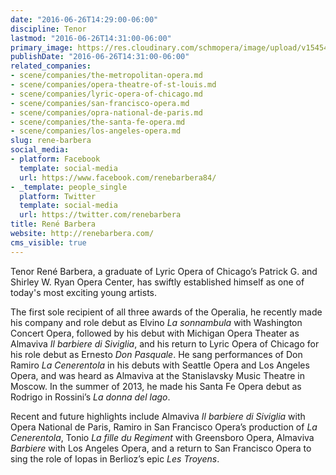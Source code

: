 ```yaml
---
date: "2016-06-26T14:29:00-06:00"
discipline: Tenor
lastmod: "2016-06-26T14:31:00-06:00"
primary_image: https://res.cloudinary.com/schmopera/image/upload/v1545409169/media/webhook-uploads/1466972825553/2016-06-25---Rene%CC%81_Barbera.jpg.jpg
publishDate: "2016-06-26T14:31:00-06:00"
related_companies:
- scene/companies/the-metropolitan-opera.md
- scene/companies/opera-theatre-of-st-louis.md
- scene/companies/lyric-opera-of-chicago.md
- scene/companies/san-francisco-opera.md
- scene/companies/opra-national-de-paris.md
- scene/companies/the-santa-fe-opera.md
- scene/companies/los-angeles-opera.md
slug: rene-barbera
social_media:
- platform: Facebook
  template: social-media
  url: https://www.facebook.com/renebarbera84/
- _template: people_single
  platform: Twitter
  template: social-media
  url: https://twitter.com/renebarbera
title: René Barbera
website: http://renebarbera.com/
cms_visible: true
---
```


Tenor René Barbera, a graduate of Lyric Opera of Chicago’s Patrick G. and Shirley W. Ryan Opera Center, has swiftly established himself as one of today's most exciting young artists.

The first sole recipient of all three awards of the Operalia, he recently made his company and role debut as Elvino *La sonnambula* with Washington Concert Opera, followed by his debut with Michigan Opera Theater as Almaviva *Il barbiere di Siviglia*, and his return to Lyric Opera of Chicago for his role debut as Ernesto *Don Pasquale*. He sang performances of Don Ramiro *La Cenerentola* in his debuts with Seattle Opera and Los Angeles Opera, and was heard as Almaviva at the Stanislavsky Music Theatre in Moscow. In the summer of 2013, he made his Santa Fe Opera debut as Rodrigo in Rossini’s *La donna del lago*.

Recent and future highlights include Almaviva *Il barbiere di Siviglia* with Opera National de Paris, Ramiro in San Francisco Opera’s production of *La Cenerentola*, Tonio *La fille du Regiment* with Greensboro Opera, Almaviva *Barbiere* with Los Angeles Opera, and a return to San Francisco Opera to sing the role of Iopas in Berlioz’s epic *Les Troyens*.
